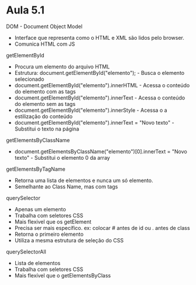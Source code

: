 # Aula 5.1

DOM - Document Object Model
- Interface que representa como o HTML e XML são lidos pelo browser.
- Comunica HTML com JS

getElementById
- Procura um elemento do arquivo HTML
- Estrutura: document.getElementById("elemento"); - Busca o elemento selecionado
- document.getElementById("elemento").innerHTML - Acessa o conteúdo do elemento com as tags
- document.getElementById("elemento").innerText - Acessa o conteúdo do elemento sem as tags
- document.getElementById("elemento").innerStyle - Acessa o a estilização do conteúdo
- document.getElementById("elemento").innerText = "Novo texto" - Substitui o texto na página

getElementsByClassName
- document.getElementsByClassName("elemento")[0].innerText = "Novo texto" - Substitui o elemento 0 da array

getElementsByTagName
- Retorna uma lista de elementos e nunca um só elemento.
- Semelhante ao Class Name, mas com tags

querySelector
- Apenas um elemento
- Trabalha com seletores CSS
- Mais flexivel que os getElement
- Precisa ser mais específico. ex: colocar # antes de id ou . antes de class
- Retorna o primeiro elemento
- Utiliza a mesma estrutura de seleção do CSS

querySelectorAll
- Lista de elementos
- Trabalha com seletores CSS
- Mais flexível que o getElementsByClass